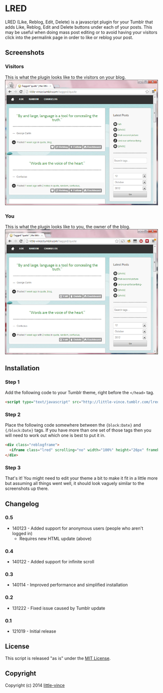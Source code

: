LRED
====

LRED (Like, Reblog, Edit, Delete) is a javascript plugin for your Tumblr that adds Like, Reblog, Edit and Delete buttons under each of your posts. This may be useful when doing mass post editing or to avoid having your visitors click into the permalink page in order to like or reblog your post.

Screenshots
-----------

### Visitors
This is what the plugin looks like to the visitors on your blog.
![Visitor Screenshot](screenshots/visitor.png?raw=true "What visitors see.")

### You
This is what the plugin looks like to you, the owner of the blog.
![Visitor Screenshot](screenshots/owner.png?raw=true "What you see.")

Installation
------------

### Step 1 
Add the following code to your Tumblr theme, right before the `</head>` tag.
```html
<script type="text/javascript" src="http://little-vince.tumblr.com/lred.js"></script>
```

### Step 2
Place the following code somewhere between the `{block:Date}` and `{/block:Date}` tags. If you have more than one set of those tags then you will need to work out which one is best to put it in.
```html
<div class="reblogframe">
  <iframe class="lred" scrolling="no" width="100%" height="26px" frameborder="0" data-plink="{Permalink}" data-reblog="{ReblogURL}" data-user="{Name}" data-pic="{URLEncodedPortraitURL-64}"></iframe>
</div>
```

### Step 3
That's it! You might need to edit your theme a bit to make it fit in a little more but assuming all things went well, it should look vaguely similar to the screenshots up there.

Changelog
---------

### 0.5
* 140123 - Added support for anonymous users (people who aren't logged in)
    - Requires new HTML update (above)

### 0.4
* 140122 - Added support for infinite scroll

### 0.3
* 140114 - Improved performance and simplified installation

### 0.2
* 131222 - Fixed issue caused by Tumblr update

### 0.1
* 121019 - Initial release

License
-------

This script is released "as is" under the [MIT License](http://opensource.org/licenses/MIT).

Copyright
---------

Copyright (c) 2014 [little-vince](http://www.little-vince.tumblr.com)